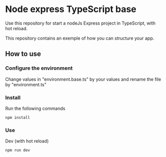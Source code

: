 # Node express TypeScript base

Use this repository for start a nodeJs Express project in TypeScript, with hot reload.

This repository contains an exemple of how you can structure your app.


## How to use

  ### Configure the environment

  Change values in "environment.base.ts" by your values and rename the file by "environment.ts"

  ### Install

  Run the following commands
  
  ```npm install```
  
  ### Use
  
  Dev (with hot reload)
  
  ```npm run dev```
